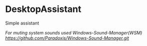 # DesktopAssistant
Simple assistant

*For muting system sounds used Windows-Sound-Manager(WSM) 
https://github.com/Paradoxis/Windows-Sound-Manager.git*